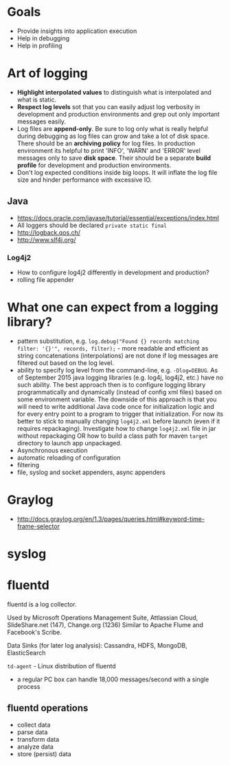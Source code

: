 # Goals
- Provide insights into application execution
- Help in debugging
- Help in profiling

# Art of logging
- **Highlight interpolated values** to distinguish what is interpolated and what is static.
- **Respect log levels** sot that you can easily adjust log verbosity in development and production environments and grep out only important messages easily.
- Log files are **append-only**. Be sure to log only what is really helpful during debugging as log files can grow and take a lot of disk space. There should be an **archiving policy** for log files. In production environment its  helpful to print 'INFO', 'WARN' and 'ERROR' level messages only to save **disk space**. Their should be a separate **build profile** for development and production environments.
- Don't log expected conditions inside big loops. It will inflate the log file size and hinder performance with excessive IO.

## Java
- https://docs.oracle.com/javase/tutorial/essential/exceptions/index.html
- All loggers should be declared `private static final`
- http://logback.qos.ch/
- http://www.slf4j.org/

### Log4j2
- How to configure log4j2 differently in development and production?
- rolling file appender

# What one can expect from a logging library?
- pattern substitution, e.g. `log.debug("Found {} records matching filter: '{}'", records, filter);` - more readable and efficient as string concatenations (interpolations) are not done if log messages are filtered out based on the log level.
- ability to specify log level from the command-line, e.g. `-Dlog=DEBUG`. As of September 2015 java logging libraries (e.g. log4j, log4j2, etc.) have no such ability. The best approach then is to configure logging library programmatically and dynamically (instead of config xml files) based on some environment variable. The downside of this approach is that you will need to write additional Java code once for initialization logic and for every entry point to a program to trigger that initialization. For now its better to stick to manually changing `log4j2.xml` before launch (even if it requires repackaging). Investigate how to change `log4j2.xml` file in jar without repackaging OR how to build a class path for maven `target` directory to launch app unpackaged.
- Asynchronous execution
- automatic reloading of configuration
- filtering
- file, syslog and socket appenders, async appenders

# Graylog
- http://docs.graylog.org/en/1.3/pages/queries.html#keyword-time-frame-selector

# syslog

# fluentd
fluentd is a log collector.

Used by Microsoft Operations Management Suite, Attlassian Cloud, SlideShare.net (147), Change.org (1236)
Similar to Apache Flume and Facebook's Scribe.

Data Sinks (for later log analysis): Cassandra, HDFS, MongoDB, ElasticSearch

`td-agent` - Linux distribution of fluentd

- a regular PC box can handle 18,000 messages/second with a single process


## fluentd operations
- collect data
- parse data
- transform data
- analyze data
- store (persist) data


